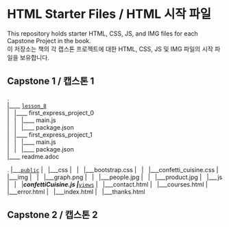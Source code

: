 # HTML Starter Files / HTML 시작 파일

This repository holds starter HTML, CSS, JS, and IMG files for each Capstone Project in the book.<br>
이 저장소는 책의 각 캡스톤 프로젝트에 대한 HTML, CSS, JS 및 IMG 파일의 시작 파일을 보유합니다.

## Capstone 1 / 캡스톤 1


.  
|____ [`lesson_8`](./lesson_8/)  
| &nbsp; |____ first_express_project_0  
| &nbsp; | &nbsp; |____ main.js  
| &nbsp; | &nbsp; |____ package.json  
| &nbsp; |____ first_express_project_1  
| &nbsp; | &nbsp; |____ main.js  
| &nbsp; | &nbsp; |____ package.json  
|____ readme.adoc  


.
|___[`public`](./capstone-1/public/)
| &nbsp; |___css
| &nbsp; | &nbsp; |___bootstrap.css
| &nbsp; | &nbsp; |___confetti_cuisine.css
| &nbsp; |___img
| &nbsp; | &nbsp; |___graph.png
| &nbsp; | &nbsp; |___people.jpg
| &nbsp; | &nbsp; |___product.jpg
| &nbsp; |___js
| &nbsp; | &nbsp; |___confettiCuisine.js
|___[`views`](./capstone-1/views/)
| &nbsp; |___contact.html
| &nbsp; |___courses.html
| &nbsp; |___error.html
| &nbsp; |___index.html
| &nbsp; |___thanks.html

## Capstone 2 / 캡스톤 2
